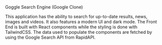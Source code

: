 Goggle Search Engine (Google Clone)

This application has the ability to search for up-to-date results, news,
images and videos. It also features a modern UI and dark mode. The Front
End is built with React components while the styling is done with
TailwindCSS. The data used to populate the components are fetched by
using the Google Search API from RapidAPI.

